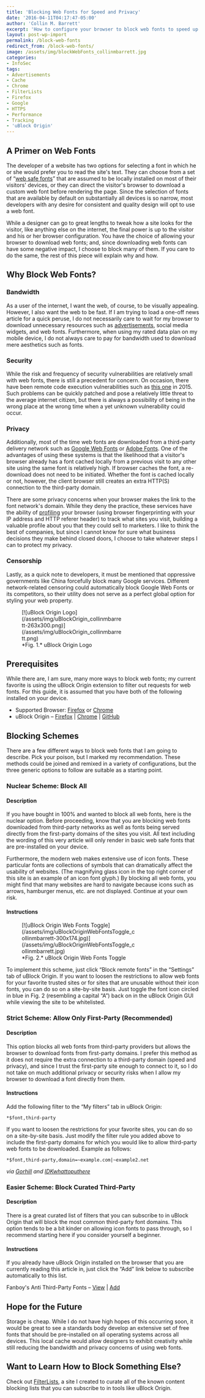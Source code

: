 ```yaml
---
title: 'Blocking Web Fonts for Speed and Privacy'
date: '2016-04-11T04:17:47-05:00'
author: 'Collin M. Barrett'
excerpt: 'How to configure your browser to block web fonts to speed up your web browsing and protect your privacy.'
layout: post-wp-import
permalink: /block-web-fonts
redirect_from: /block-web-fonts/
image: /assets/img/blockWebFonts_collinmbarrett.jpg
categories:
- InfoSec
tags:
- Advertisements
- Cache
- Chrome
- FilterLists
- Firefox
- Google
- HTTPS
- Performance
- Tracking
- 'uBlock Origin'
---
```


## A Primer on Web Fonts

The developer of a website has two options for selecting a font in which he or she would prefer you to read the site's
text. They can choose from a set of “[web safe fonts](https://www.cssfontstack.com/ "CSS Font Stack")” that are assumed
to be locally installed on most of their visitors' devices, or they can direct the visitor's browser to download a
custom web font before rendering the page. Since the selection of fonts that are available by default on substantially
all devices is so narrow, most developers with any desire for consistent and quality design will opt to use a web font.

While a designer can go to great lengths to tweak how a site looks for the visitor, like anything else on the internet,
the final power is up to the visitor and his or her browser configuration. You have the choice of allowing your browser
to download web fonts; and, since downloading web fonts can have some negative impact, I choose to block many of them.
If you care to do the same, the rest of this piece will explain why and how.

## Why Block Web Fonts?

### Bandwidth

As a user of the internet, I want the web, of course, to be visually appealing. However, I also want the web to be fast.
If I am trying to load a one-off news article for a quick peruse, I do not necessarily care to wait for my browser to
download unnecessary resources such as [advertisements](/tag/advertisements/), social media widgets, and web fonts.
Furthermore, when using my rated data plan on my mobile device, I do not always care to pay for bandwidth used to
download mere aesthetics such as fonts.

### Security

While the risk and frequency of security vulnerabilities are relatively small with web fonts, there is still a precedent
for concern. On occasion, there have been remote code execution vulnerabilities such as [this
one](https://docs.microsoft.com/en-us/security-updates/SecurityBulletins/2015/ms15-044 "Vulnerabilities in Microsoft
Font Drivers Could Allow Remote Code Execution") in 2015. Such problems can be quickly patched and pose a relatively
little threat to the average internet citizen, but there is always a possibility of being in the wrong place at the
wrong time when a yet unknown vulnerability could occur.

### Privacy

Additionally, most of the time web fonts are downloaded from a third-party delivery network such as [Google Web
Fonts](https://fonts.google.com/) or [Adobe Fonts](https://fonts.adobe.com/). One of the advantages of using these
systems is that the likelihood that a visitor's browser already has a font cached locally from a previous visit to any
other site using the same font is relatively high. If browser caches the font, a re-download does not need to be
initiated. Whether the font is cached locally or not, however, the client browser still creates an extra HTTP(S)
connection to the third-party domain.

There are some privacy concerns when your browser makes the link to the font network's domain. While they deny the
practice, these services have the ability of [profiling](/tag/tracking/) your browser (using browser fingerprinting with
your IP address and HTTP referer header) to track what sites you visit, building a valuable profile about you that they
could sell to marketers. I like to think the best of companies, but since I cannot know for sure what business decisions
they make behind closed doors, I choose to take whatever steps I can to protect my privacy.

### Censorship

Lastly, as a quick note to developers, it must be mentioned that oppressive governments like China forcefully block many
Google services. Different network-related censoring could automatically block Google Web Fonts or its competitors, so
their utility does not serve as a perfect global option for styling your web property.

<figure aria-describedby="caption-attachment-2630" class="wp-caption alignright" id="attachment_2630"
    style="width: 263px">[![uBlock Origin
    Logo](/assets/img/uBlockOrigin_collinmbarrett-263x300.png)](/assets/img/uBlockOrigin_collinmbarrett.png)<figcaption
        class="wp-caption-text" id="caption-attachment-2630">*Fig. 1.* uBlock Origin Logo</figcaption>
</figure>

## Prerequisites

While there are, I am sure, many more ways to block web fonts; my current favorite is using the uBlock Origin extension
to filter out requests for web fonts. For this guide, it is assumed that you have both of the following installed on
your device.

- Supported Browser: [Firefox](https://www.mozilla.org/en-US/firefox/) or [Chrome](https://www.google.com/chrome/)
- uBlock Origin – [Firefox](https://addons.mozilla.org/en-US/firefox/addon/ublock-origin/ "uBlock Origin for Firefox") |
[Chrome](https://chrome.google.com/webstore/detail/ublock-origin/cjpalhdlnbpafiamejdnhcphjbkeiagm?hl=en "uBlock Origin
for Chrome") | [GitHub](https://github.com/gorhill/uBlock "uBlock Origin on GitHub")

## Blocking Schemes

There are a few different ways to block web fonts that I am going to describe. Pick your poison, but I marked my
recommendation. These methods could be joined and remixed in a variety of configurations, but the three generic options
to follow are suitable as a starting point.

### Nuclear Scheme: Block All

#### Description

If you have bought in 100% and wanted to block all web fonts, here is the nuclear option. Before proceeding, know that
you are blocking web fonts downloaded from third-party networks as well as fonts being served directly from the
first-party domains of the sites you visit. All text including the wording of this very article will only render in
basic web safe fonts that are pre-installed on your device.

Furthermore, the modern web makes extensive use of icon fonts. These particular fonts are collections of symbols that
can dramatically affect the usability of websites. (The magnifying glass icon in the top right corner of this site is an
example of an icon font glyph.) By blocking all web fonts, you might find that many websites are hard to navigate
because icons such as arrows, hamburger menus, etc. are not displayed. Continue at your own risk.

#### Instructions

<figure aria-describedby="caption-attachment-2644" class="wp-caption alignright" id="attachment_2644"
    style="width: 300px">[![uBlock Origin Web Fonts
    Toggle](/assets/img/uBlockOriginWebFontsToggle_collinmbarrett-300x174.jpg)](/assets/img/uBlockOriginWebFontsToggle_collinmbarrett.jpg)
    <figcaption class="wp-caption-text" id="caption-attachment-2644">*Fig. 2.* uBlock Origin Web Fonts Toggle
    </figcaption>
</figure>

To implement this scheme, just click “Block remote fonts” in the “Settings” tab of uBlock Origin. If you want to loosen
the restrictions to allow web fonts for your favorite trusted sites or for sites that are unusable without their icon
fonts, you can do so on a site-by-site basis. Just toggle the font icon circled in blue in Fig. 2 (resembling a capital
“A”) back on in the uBlock Origin GUI while viewing the site to be whitelisted.

### Strict Scheme: Allow Only First-Party (Recommended)

#### Description

This option blocks all web fonts from third-party providers but allows the browser to download fonts from first-party
domains. I prefer this method as it does not require the extra connection to a third-party domain (speed and privacy),
and since I trust the first-party site enough to connect to it, so I do not take on much additional privacy or security
risks when I allow my browser to download a font directly from them.

#### Instructions

Add the following filter to the “My filters” tab in uBlock Origin:

```
*$font,third-party

```

If you want to loosen the restrictions for your favorite sites, you can do so on a site-by-site basis. Just modify the
filter rule you added above to include the first-party domains for which you would like to allow third-party web fonts
to be downloaded. Example as follows:

```
*$font,third-party,domain=~example.com|~example2.net

```

*via [Gorhill](https://github.com/gorhill/uBlock/issues/363#issuecomment-191796040 "uBlock Origin GitHub Issue") and
[IDKwhattoputhere](https://github.com/gorhill/uBlock/issues/363#issuecomment-199870634 "uBlock Origin GitHub Issue")*

### Easier Scheme: Block Curated Third-Party

#### Description

There is a great curated list of filters that you can subscribe to in uBlock Origin that will block the most common
third-party font domains. This option tends to be a bit kinder on allowing icon fonts to pass through, so I recommend
starting here if you consider yourself a beginner.

#### Instructions

If you already have uBlock Origin installed on the browser that you are currently reading this article in, just click
the “Add” link below to subscribe automatically to this list.

Fanboy's Anti Third-Party Fonts – [View](https://fanboy.co.nz/fanboy-antifonts.txt "View Fanboy's Anti Third-Party
Fonts") | [Add](abp:subscribe?location=https://fanboy.co.nz/fanboy-antifonts.txt&title=Fanboy%20Third-Party%20Fonts "Add
Fanboy's Anti Third-Party Fonts to uBlock Origin or Adblock Plus")

## Hope for the Future

Storage is cheap. While I do not have high hopes of this occurring soon, it would be great to see a standards body
develop an extensive set of free fonts that should be pre-installed on all operating systems across all devices. This
local cache would allow designers to exhibit creativity while still reducing the bandwidth and privacy concerns of using
web fonts.

## Want to Learn How to Block Something Else?

Check out [FilterLists](https://filterlists.com/), a site I created to curate all of the known content blocking lists
that you can subscribe to in tools like uBlock Origin.